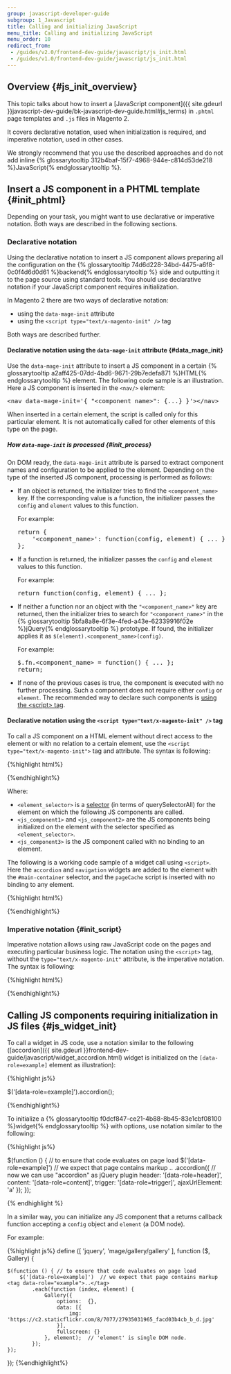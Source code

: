 ```yaml
---
group: javascript-developer-guide
subgroup: 1_Javascript
title: Calling and initializing JavaScript
menu_title: Calling and initializing JavaScript
menu_order: 10
redirect_from:
 - /guides/v2.0/frontend-dev-guide/javascript/js_init.html
 - /guides/v1.0/frontend-dev-guide/javascript/js_init.html
---
```


## Overview   {#js_init_overview}

This topic talks about how to insert a [JavaScript component]({{ site.gdeurl }}javascript-dev-guide/bk-javascript-dev-guide.html#js_terms) in `.phtml` page templates and `.js` files in Magento 2.

It covers declarative notation, used when initialization is required, and imperative notation, used in other cases.

We strongly recommend that you use the described approaches and do not add inline {% glossarytooltip 312b4baf-15f7-4968-944e-c814d53de218 %}JavaScript{% endglossarytooltip %}.

## Insert a JS component in a PHTML template {#init_phtml}

Depending on your task, you might want to use declarative or imperative notation. Both ways are described in the following sections.

### Declarative notation

Using the declarative notation to insert a JS component allows preparing all the configuration on the {% glossarytooltip 74d6d228-34bd-4475-a6f8-0c0f4d6d0d61 %}backend{% endglossarytooltip %} side and outputting it to the page source using standard tools. You should use declarative notation if your JavaScript component requires initialization.

In Magento 2 there are two ways of declarative notation:

 - using the `data-mage-init` attribute
 - using the `<script type="text/x-magento-init" />` tag

Both ways are described further.

#### Declarative notation using the `data-mage-init` attribute {#data_mage_init}

Use the <code>data-mage-init</code> attribute to insert a JS component in a certain {% glossarytooltip a2aff425-07dd-4bd6-9671-29b7edefa871 %}HTML{% endglossarytooltip %} element. The following code sample is an illustration. Here a JS component is inserted in the `<nav/>` element:
<pre>
&lt;nav data-mage-init='{ &quot;&lt;component_name&gt;&quot;: {...} }'&gt;&lt;/nav&gt;
</pre>

When inserted in a certain element, the script is called only for this particular element. It is not automatically called for other elements of this type on the page.

##### How `data-mage-init` is processed {#init_process}

On DOM ready, the `data-mage-init` attribute is parsed to extract component names and configuration to be applied to the element.
Depending on the type of the inserted JS component, processing is performed as follows:
<ul>

<li>If an object is returned, the initializer tries to find the <code>&lt;component_name&gt;</code> key. If the corresponding value is a function, the initializer passes the <code>config</code> and <code>element</code> values to this function.

For example:
<pre>
return {
    '&lt;component_name&gt;': function(config, element) { ... }
};
</pre>
</li>
<li>If a function is returned, the initializer passes the <code>config</code> and <code>element</code> values to this function.

For example:

<pre>
return function(config, element) { ... };
</pre>

</li>
<li>If neither a function nor an object with the <code>"&lt;component_name&gt;"</code> key are returned, then the initializer tries to search for <code>"&lt;component_name&gt;"</code> in the {% glossarytooltip 5bfa8a8e-6f3e-4fed-a43e-62339916f02e %}jQuery{% endglossarytooltip %} prototype. If found, the initializer applies it as <code>$(element).&lt;component_name&gt;(config)</code>.

For example:
<pre>
$.fn.&lt;component_name&gt; = function() { ... };
return;
</pre>
</li>

<li>If none of the previous cases is true, the component is executed with no further processing.
Such a component does not require either <code>config</code> or <code>element</code>. The recommended way to declare such components is <a href="#init_script">using the &lt;script&gt; tag</a>.</li>
</ul>

#### Declarative notation using the `<script type="text/x-magento-init" />` tag

To call a JS component on a HTML element without direct access to the element or with no relation to a certain element, use the `<script type="text/x-magento-init">` tag and attribute. The syntax is following:

{%highlight html%}
<script type="text/x-magento-init">
{
    // components initialized on the element defined by selector
	"<element_selector>": {
		"<js_component1>": ...,
		"<js_component2>": ...
    },
    // components initialized without binding to an element
    "*": {
        "<js_component3>": ...
    }
}
</script>
{%endhighlight%}

Where:
<ul>
<li><code>&lt;element_selector&gt;</code> is a <a href="https://developer.mozilla.org/en-US/docs/Web/API/Document/querySelector">selector</a> (in terms of querySelectorAll) for the element on which the following JS components are called.</li>
<li><code>&lt;js_component1&gt;</code> and <code>&lt;js_component2&gt;</code> are the JS components being initialized on the element with the selector specified as <code>&lt;element_selector&gt;</code>.</li>
<li><code>&lt;js_component3&gt;</code> is the JS component called with no binding to an element.</li>
</ul>

The following is a working code sample of a widget call using `<script>`. Here the `accordion` and `navigation` widgets are added to the element with the `#main-container` selector, and the `pageCache` script is inserted with no binding to any element.

{%highlight html%}
<script type="text/x-magento-init">
{
    "#main-container": {
        "navigation": <?php echo $block->getNavigationConfig(); ?>,
        "accordion": <?php echo $block->getNavigationAccordionConfig(); ?>
    },
    "*": {
        "pageCache": <?php echo $block->getPageCacheConfig(); ?>
    }
}
</script>
{%endhighlight%}

### Imperative notation {#init_script}

Imperative notation allows using raw JavaScript code on the pages and executing particular business logic. The notation using the `<script>` tag, without the `type="text/x-magento-init"` attribute, is the imperative notation. The syntax is following:

{%highlight html%}
<script>
require([
    'jquery',
    'accordion'  // the alias for "mage/accordion"
], function ($) {
    $(function () { // to ensure that code evaluates on page load
        $('[data-role=example]')  // we expect that page contains the <tag data-role="example">..</tag> markup
            .accordion({ // now we can use "accordion" as jQuery plugin
                header:  '[data-role=header]',
                content: '[data-role=content]',
                trigger: '[data-role=trigger]',
                ajaxUrlElement: "a"
            });
    });
});
</script>
{%endhighlight%}

## Calling JS components requiring initialization in JS files {#js_widget_init}

To call a widget in JS code, use a notation similar to the following ([accordion]({{ site.gdeurl }}frontend-dev-guide/javascript/widget_accordion.html) widget is initialized on the `[data-role=example]` element as illustration):

{%highlight js%}

$('[data-role=example]').accordion();

{%endhighlight%}

To initialize a {% glossarytooltip f0dcf847-ce21-4b88-8b45-83e1cbf08100 %}widget{% endglossarytooltip %} with options, use notation similar to the following:

{%highlight js%}

$(function () { // to ensure that code evaluates on page load
    $('[data-role=example]')  // we expect that page contains markup <tag data-role="example">..</tag>
        .accordion({ // now we can use "accordion" as jQuery plugin
            header:  '[data-role=header]',
	    content: '[data-role=content]',
	    trigger: '[data-role=trigger]',
            ajaxUrlElement: 'a'
        });
});

{% endhighlight %}

In a similar way, you can initialize any JS component that a returns callback function accepting a `config` object and `element` (a DOM node).

For example:

{%highlight js%}
define ([
    'jquery',
    'mage/gallery/gallery'
], function ($, Gallery) {

    $(function () { // to ensure that code evaluates on page load
        $('[data-role=example]')  // we expect that page contains markup <tag data-role="example">..</tag>
            .each(function (index, element) {
                Gallery({
                    options:  {},
                    data: [{
                        img: 'https://c2.staticflickr.com/8/7077/27935031965_facd03b4cb_b_d.jpg'
                    }],
                    fullscreen: {}
                }, element);  // 'element' is single DOM node.
            });
    });
});
{%endhighlight%}
